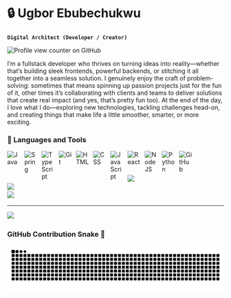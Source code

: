 # 🔒 Ugbor Ebubechukwu

**`Digital Architect (Developer / Creator)`**

![Profile view counter on GitHub](https://komarev.com/ghpvc/?username=3bube)


I’m a fullstack developer who thrives on turning ideas into reality—whether that’s building sleek frontends, powerful backends, or stitching it all together into a seamless solution. I genuinely enjoy the craft of problem-solving: sometimes that means spinning up passion projects just for the fun of it, other times it’s collaborating with clients and teams to deliver solutions that create real impact (and yes, that’s pretty fun too). At the end of the day, I love what I do—exploring new technologies, tackling challenges head-on, and creating things that make life a little smoother, smarter, or more exciting.

### 🧰 Languages and Tools

<img align="left" alt="Java" width="30px" style="padding-right:10px;" src="https://cdn.jsdelivr.net/gh/devicons/devicon/icons/java/java-original.svg"/>
<img align="left" alt="Spring" width="30px" style="padding-right:10px;" src="https://cdn.jsdelivr.net/gh/devicons/devicon/icons/spring/spring-original.svg" />
<img align="left" alt="TypeScript" width="30px" style="padding-right:10px;" src="https://cdn.jsdelivr.net/gh/devicons/devicon/icons/typescript/typescript-plain.svg" />
<img align="left" alt="Git" width="30px" style="padding-right:10px;" src="https://cdn.jsdelivr.net/gh/devicons/devicon/icons/git/git-original.svg" />
<img align="left" alt="HTML" width="30px" style="padding-right:10px;" src="https://cdn.jsdelivr.net/gh/devicons/devicon/icons/html5/html5-plain.svg" />
<img align="left" alt="CSS" width="30px" style="padding-right:10px;" src="https://cdn.jsdelivr.net/gh/devicons/devicon/icons/css3/css3-plain.svg" />
<img align="left" alt="JavaScript" width="30px" style="padding-right:10px;" src="https://cdn.jsdelivr.net/gh/devicons/devicon/icons/javascript/javascript-plain.svg" />
<img align="left" alt="React" width="30px" style="padding-right:10px;" src="https://cdn.jsdelivr.net/gh/devicons/devicon/icons/react/react-original.svg" />
<img align="left" alt="NodeJS" width="30px" style="padding-right:10px;" src="https://cdn.jsdelivr.net/gh/devicons/devicon/icons/nodejs/nodejs-original.svg" />
<img align="left" alt="Python" width="30px" style="padding-right:10px;" src="https://cdn.jsdelivr.net/gh/devicons/devicon/icons/python/python-plain.svg" />
<img align="left" alt="GitHub" width="30px" style="padding-right:10px;" src="https://cdn.jsdelivr.net/gh/devicons/devicon/icons/github/github-original.svg" />
<br />


#

![](https://github-readme-stats.vercel.app/api?username=3bube&theme=dark&hide_border=false&include_all_commits=false&count_private=false)<br/>
![](https://nirzak-streak-stats.vercel.app/?user=3bube&theme=dark&hide_border=false)<br/>
![](https://github-readme-stats.vercel.app/api/top-langs/?username=3bube&theme=dark&hide_border=false&include_all_commits=false&count_private=false&layout=compact)

---
[![](https://visitcount.itsvg.in/api?id=3bube&icon=0&color=0)](https://visitcount.itsvg.in)

### GitHub Contribution Snake 🐍

![snake](https://raw.githubusercontent.com/3bube/3bube/output/github-contribution-grid-snake.svg)

